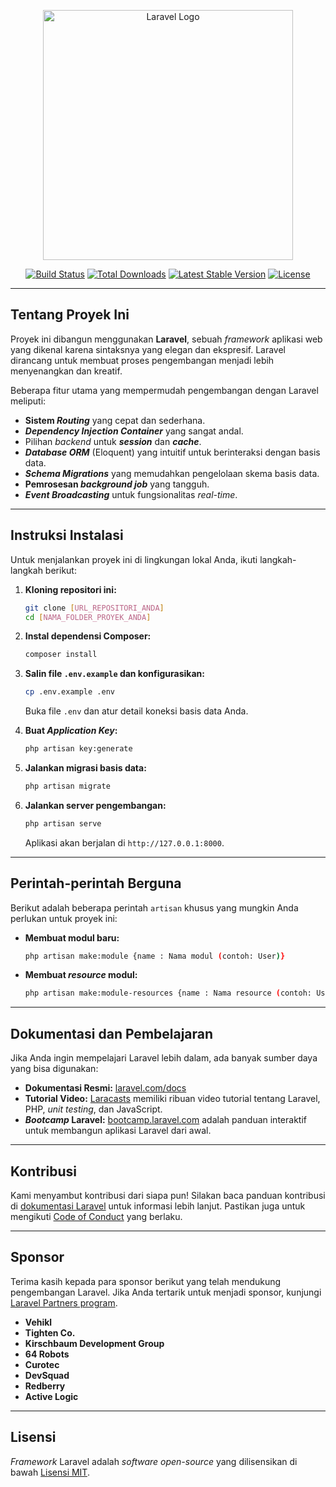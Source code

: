 <p align="center"><a href="https://laravel.com" target="_blank"><img src="https://raw.githubusercontent.com/laravel/art/master/logo-lockup/5%20SVG/2%20CMYK/1%20Full%20Color/laravel-logolockup-cmyk-red.svg" width="400" alt="Laravel Logo"></a></p>

<p align="center">
<a href="https://github.com/laravel/framework/actions"><img src="https://github.com/laravel/framework/workflows/tests/badge.svg" alt="Build Status"></a>
<a href="https://packagist.org/packages/laravel/framework"><img src="https://img.shields.io/packagist/dt/laravel/framework" alt="Total Downloads"></a>
<a href="https://packagist.org/packages/laravel/framework"><img src="https://img.shields.io/packagist/v/laravel/framework" alt="Latest Stable Version"></a>
<a href="https://packagist.org/packages/laravel/framework"><img src="https://img.shields.io/packagist/l/laravel/framework" alt="License"></a>
</p>

---

## Tentang Proyek Ini

Proyek ini dibangun menggunakan **Laravel**, sebuah _framework_ aplikasi web yang dikenal karena sintaksnya yang elegan dan ekspresif. Laravel dirancang untuk membuat proses pengembangan menjadi lebih menyenangkan dan kreatif.

Beberapa fitur utama yang mempermudah pengembangan dengan Laravel meliputi:

* **Sistem _Routing_** yang cepat dan sederhana.
* **_Dependency Injection Container_** yang sangat andal.
* Pilihan _backend_ untuk **_session_** dan **_cache_**.
* **_Database ORM_** (Eloquent) yang intuitif untuk berinteraksi dengan basis data.
* **_Schema Migrations_** yang memudahkan pengelolaan skema basis data.
* **Pemrosesan _background job_** yang tangguh.
* **_Event Broadcasting_** untuk fungsionalitas _real-time_.

---

## Instruksi Instalasi

Untuk menjalankan proyek ini di lingkungan lokal Anda, ikuti langkah-langkah berikut:

1.  **Kloning repositori ini:**
    ```bash
    git clone [URL_REPOSITORI_ANDA]
    cd [NAMA_FOLDER_PROYEK_ANDA]
    ```

2.  **Instal dependensi Composer:**
    ```bash
    composer install
    ```

3.  **Salin file `.env.example` dan konfigurasikan:**
    ```bash
    cp .env.example .env
    ```
    Buka file `.env` dan atur detail koneksi basis data Anda.

4.  **Buat _Application Key_:**
    ```bash
    php artisan key:generate
    ```

5.  **Jalankan migrasi basis data:**
    ```bash
    php artisan migrate
    ```

6.  **Jalankan server pengembangan:**
    ```bash
    php artisan serve
    ```
    Aplikasi akan berjalan di `http://127.0.0.1:8000`.

---

## Perintah-perintah Berguna

Berikut adalah beberapa perintah `artisan` khusus yang mungkin Anda perlukan untuk proyek ini:

* **Membuat modul baru:**
    ```bash
    php artisan make:module {name : Nama modul (contoh: User)}
    ```

* **Membuat _resource_ modul:**
    ```bash
    php artisan make:module-resources {name : Nama resource (contoh: User)} --module={module_name : Nama modul (contoh: Admin)} --table={table_name : Nama tabel (contoh: users)}
    ```

---

## Dokumentasi dan Pembelajaran

Jika Anda ingin mempelajari Laravel lebih dalam, ada banyak sumber daya yang bisa digunakan:

* **Dokumentasi Resmi:** [laravel.com/docs](https://laravel.com/docs)
* **Tutorial Video:** [Laracasts](https://laracasts.com) memiliki ribuan video tutorial tentang Laravel, PHP, _unit testing_, dan JavaScript.
* **_Bootcamp_ Laravel:** [bootcamp.laravel.com](https://bootcamp.laravel.com) adalah panduan interaktif untuk membangun aplikasi Laravel dari awal.

---

## Kontribusi

Kami menyambut kontribusi dari siapa pun! Silakan baca panduan kontribusi di [dokumentasi Laravel](https://laravel.com/docs/contributions) untuk informasi lebih lanjut. Pastikan juga untuk mengikuti [Code of Conduct](https://laravel.com/docs/contributions#code-of-conduct) yang berlaku.

---

## Sponsor

Terima kasih kepada para sponsor berikut yang telah mendukung pengembangan Laravel. Jika Anda tertarik untuk menjadi sponsor, kunjungi [Laravel Partners program](https://partners.laravel.com).

* **Vehikl**
* **Tighten Co.**
* **Kirschbaum Development Group**
* **64 Robots**
* **Curotec**
* **DevSquad**
* **Redberry**
* **Active Logic**

---

## Lisensi

_Framework_ Laravel adalah _software_ _open-source_ yang dilisensikan di bawah [Lisensi MIT](https://opensource.org/licenses/MIT).
